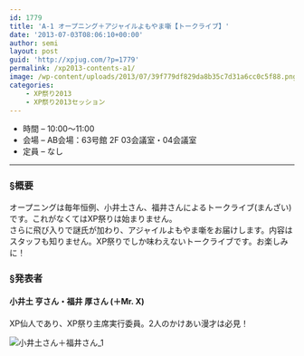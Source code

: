 ```yaml
---
id: 1779
title: 'A-1 オープニング＋アジャイルよもやま噺【トークライブ】'
date: '2013-07-03T08:06:10+00:00'
author: semi
layout: post
guid: 'http://xpjug.com/?p=1779'
permalink: /xp2013-contents-a1/
image: /wp-content/uploads/2013/07/39f779df829da8b35c7d31a6cc0c5f88.png
categories:
    - XP祭り2013
    - XP祭り2013セッション
---
```


- 時間 – 10:00〜11:00
- 会場 – AB会場：63号館 2F 03会議室・04会議室
- 定員 – なし

---

### §概要

オープニングは毎年恒例、小井土さん、福井さんによるトークライブ(まんざい)です。これがなくてはXP祭りは始まりません。  
さらに飛び入りで謎氏が加わり、アジャイルよもやま噺をお届けします。内容はスタッフも知りません。XP祭りでしか味わえないトークライブです。お楽しみに！

### §発表者

#### 小井土 亨さん・福井 厚さん (＋Mr. X)

XP仙人であり、XP祭り主席実行委員。2人のかけあい漫才は必見！

![小井土さん＋福井さん_1](http://xpjug.com/wp-content/uploads/2013/07/e607fc75bb87a582988c0cffa9b7705f.jpg)